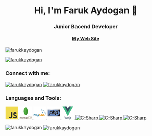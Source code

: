 <h1 align="center">Hi, I'm Faruk Aydogan 👋</h1>
<h3 align="center">Junior Bacend Developer </h3>
<h4 align="center"><a href="https://farukaydogan.com">My Web Site </a></h3>
<p align="left"> <img src="https://komarev.com/ghpvc/?username=farukkaydogan&label=Profile%20views&color=0e75b6&style=flat" alt="farukkaydogan" /> </p>
<p align="left"> <a href="https://github.com/ryo-ma/github-profile-trophy"><img src="https://github-profile-trophy.vercel.app/?username=farukkaydogan" alt="farukkaydogan" /></a> </p>

<h3 align="left">Connect with me:</h3>
<p align="left">
    <a href="https://linkedin.com/in/farukkaydogan" target="blank"><img align="center" src="https://cdn.jsdelivr.net/npm/simple-icons@3.0.1/icons/linkedin.svg" alt="farukkaydogan" height="30" width="40" /></a>
    <a href="mailto:faruktayyibaydogan.com" target="blank"><img align="center" src="https://cdn.jsdelivr.net/npm/simple-icons@3.0.1/icons/gmail.svg" alt="farukkaydogan" height="30" width="40" /></a>
    <h3 align="left">Languages and Tools:</h3><p align="left"><a href="https://developer.mozilla.org/en-US/docs/Web/JavaScript" target="_blank"> <img
            src="https://raw.githubusercontent.com/devicons/devicon/master/icons/javascript/javascript-original.svg"
            alt="javascript" width="40" height="40"/> </a><a href="https://www.mongodb.com/" target="_blank"> <img
            src="https://raw.githubusercontent.com/devicons/devicon/master/icons/mongodb/mongodb-original-wordmark.svg"
            alt="mongodb" width="40" height="40"/> </a><a href="https://www.mysql.com/" target="_blank"> <img
            src="https://raw.githubusercontent.com/devicons/devicon/master/icons/mysql/mysql-original-wordmark.svg"
            alt="mysql" width="40" height="40"/> </a><a href="https://www.php.net" target="_blank"> <img
            src="https://raw.githubusercontent.com/devicons/devicon/master/icons/php/php-original.svg" alt="php"
            width="40" height="40"/> </a><a href="https://vuejs.org/" target="_blank"> <img
            src="https://raw.githubusercontent.com/devicons/devicon/master/icons/vuejs/vuejs-original-wordmark.svg"
            alt="vuejs" width="40" height="40"/> </a>
        <a href="https://docs.microsoft.com/en-us/dotnet/csharp/" target="_blank"> <img
            src="https://upload.wikimedia.org/wikipedia/commons/0/0d/C_Sharp_wordmark.svg"
            alt="C-Sharp" width="40" height="40"/> </a><a href="https://spring.io/projects/spring-boot" target="_blank"> <img
            src="https://icon-library.com/images/java-icon-png/java-icon-png-2.jpg"
            alt="C-Sharp" width="40" height="40"/> </a><a href="https://spring.io/projects/spring-boot" target="_blank"> <img
            src="https://upload.wikimedia.org/wikipedia/commons/4/44/Spring_Framework_Logo_2018.svg"
            alt="C-Sharp" width="245" height="40"/> </a>
    
</p>

                
                
<p><img align="left" src="https://github-readme-stats.vercel.app/api/top-langs?username=farukkaydogan&show_icons=true&locale=en" alt="farukkaydogan" /></p>


<p>&nbsp;<img align="center" src="https://github-readme-stats.vercel.app/api?username=farukkaydogan&show_icons=true&locale=en" alt="farukkaydogan" /></p>
